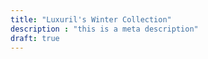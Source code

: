 ```yaml
---
title: "Luxuril's Winter Collection"
description : "this is a meta description"
draft: true
---
```


